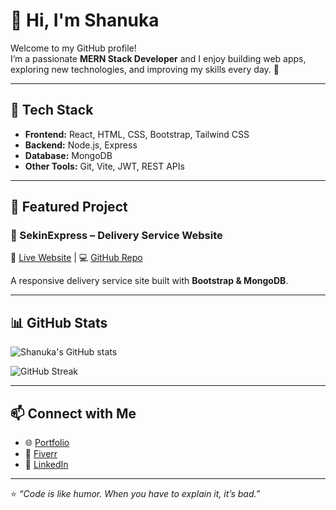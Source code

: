 # 👋 Hi, I'm Shanuka

Welcome to my GitHub profile!  
I’m a passionate **MERN Stack Developer** and I enjoy building web apps, exploring new technologies, and improving my skills every day. 🚀

---

## 🔧 Tech Stack
- **Frontend:** React, HTML, CSS, Bootstrap, Tailwind CSS  
- **Backend:** Node.js, Express  
- **Database:** MongoDB  
- **Other Tools:** Git, Vite, JWT, REST APIs  

---

## 📂 Featured Project
### 🚚 SekinExpress – Delivery Service Website
🔗 [Live Website](https://sekinexpress.com) | 💻 [GitHub Repo](#)  

A responsive delivery service site built with **Bootstrap & MongoDB**.

---

## 📊 GitHub Stats
![Shanuka's GitHub stats](https://github-readme-stats.vercel.app/api?username=Shanuka-Web-Dev&show_icons=true&theme=tokyonight)  

![GitHub Streak](https://github-readme-streak-stats.herokuapp.com/?user=Shanuka-Web-Dev&theme=tokyonight)

---

## 📫 Connect with Me
- 🌐 [Portfolio](#)  
- 💼 [Fiverr](https://www.fiverr.com/Shanuka_Web_Dev)  
- 🔗 [LinkedIn](#)  

---

⭐️ *“Code is like humor. When you have to explain it, it’s bad.”*  
